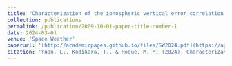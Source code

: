 ```yaml
---
title: "Characterization of the ionospheric vertical error correlation lengths based on global ionosonde observations"
collection: publications
permalink: /publication/2009-10-01-paper-title-number-1
date: 2024-03-01
venue: 'Space Weather'
paperurl: '[http://academicpages.github.io/files/SW2024.pdf](https://agupubs.onlinelibrary.wiley.com/doi/full/10.1029/2023SW003743)'
citation: 'Yuan, L., Kodikara, T., & Hoque, M. M. (2024). Characterization of the ionospheric vertical error correlation lengths based on global ionosonde observations. Space Weather, 22, e2023SW003743. https://doi.org/10.1029/2023SW003743.'
---
```

